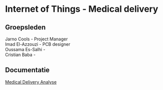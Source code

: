 # Internet of Things - Medical delivery

## Groepsleden

Jarno Cools - Project Manager  
Imad El-Azzouzi - PCB designer  
Oussama Es-Salhi -  
Cristian Baba -

## Documentatie

[Medical Delivery Analyse](/doc/analyse.md)
